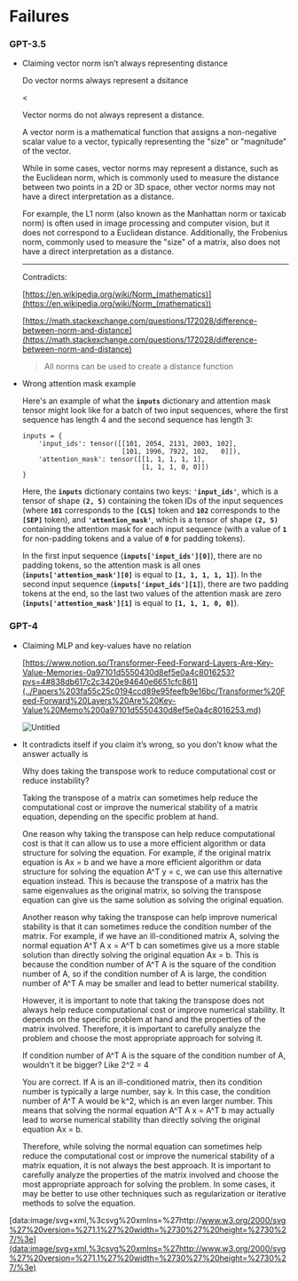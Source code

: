 # Failures

### GPT-3.5

- Claiming vector norm isn’t always representing distance
    
    Do vector norms always represent a dsitance
    
    <
    
    Vector norms do not always represent a distance.
    
    A vector norm is a mathematical function that assigns a non-negative scalar value to a vector, typically representing the "size" or "magnitude" of the vector.
    
    While in some cases, vector norms may represent a distance, such as the Euclidean norm, which is commonly used to measure the distance between two points in a 2D or 3D space, other vector norms may not have a direct interpretation as a distance.
    
    For example, the L1 norm (also known as the Manhattan norm or taxicab norm) is often used in image processing and computer vision, but it does not correspond to a Euclidean distance. Additionally, the Frobenius norm, commonly used to measure the "size" of a matrix, also does not have a direct interpretation as a distance.
    
    ---
    
    Contradicts:
    
    [https://en.wikipedia.org/wiki/Norm_(mathematics)](https://en.wikipedia.org/wiki/Norm_(mathematics))
    
    [https://math.stackexchange.com/questions/172028/difference-between-norm-and-distance](https://math.stackexchange.com/questions/172028/difference-between-norm-and-distance)
    
    > All norms can be used to create a distance function
    > 
- Wrong attention mask example
    
    Here's an example of what the **`inputs`** dictionary and attention mask tensor might look like for a batch of two input sequences, where the first sequence has length 4 and the second sequence has length 3:
    
    ```
    inputs = {
        'input_ids': tensor([[101, 2054, 2131, 2003, 102],
                             [101, 1996, 7922, 102,   0]]),
        'attention_mask': tensor([[1, 1, 1, 1, 1],
                                  [1, 1, 1, 0, 0]])
    }
    ```
    
    Here, the **`inputs`** dictionary contains two keys: **`'input_ids'`**, which is a tensor of shape **`(2, 5)`** containing the token IDs of the input sequences (where **`101`** corresponds to the **`[CLS]`** token and **`102`** corresponds to the **`[SEP]`** token), and **`'attention_mask'`**, which is a tensor of shape **`(2, 5)`** containing the attention mask for each input sequence (with a value of **`1`** for non-padding tokens and a value of **`0`** for padding tokens).
    
    In the first input sequence (**`inputs['input_ids'][0]`**), there are no padding tokens, so the attention mask is all ones (**`inputs['attention_mask'][0]`** is equal to **`[1, 1, 1, 1, 1]`**). In the second input sequence (**`inputs['input_ids'][1]`**), there are two padding tokens at the end, so the last two values of the attention mask are zero (**`inputs['attention_mask'][1]`** is equal to **`[1, 1, 1, 0, 0]`**).
    

### GPT-4

- Claiming MLP and key-values have no relation
    
    [https://www.notion.so/Transformer-Feed-Forward-Layers-Are-Key-Value-Memories-0a97101d5550430d8ef5e0a4c8016253?pvs=4#838db617c2c3420e94640e6651cfc861](../Papers%203fa55c25c0194ccd89e95feefb9e16bc/Transformer%20Feed-Forward%20Layers%20Are%20Key-Value%20Memo%200a97101d5550430d8ef5e0a4c8016253.md)
    
    ![Untitled](../Papers%203fa55c25c0194ccd89e95feefb9e16bc/Transformer%20Feed-Forward%20Layers%20Are%20Key-Value%20Memo%200a97101d5550430d8ef5e0a4c8016253/Untitled.png)
    
- It contradicts itself if you claim it’s wrong, so you don’t know what the answer actually is
    
    Why does taking the transpose work to reduce computational cost or reduce instability?
    
    Taking the transpose of a matrix can sometimes help reduce the computational cost or improve the numerical stability of a matrix equation, depending on the specific problem at hand.
    
    One reason why taking the transpose can help reduce computational cost is that it can allow us to use a more efficient algorithm or data structure for solving the equation. For example, if the original matrix equation is Ax = b and we have a more efficient algorithm or data structure for solving the equation A^T y = c, we can use this alternative equation instead. This is because the transpose of a matrix has the same eigenvalues as the original matrix, so solving the transpose equation can give us the same solution as solving the original equation.
    
    Another reason why taking the transpose can help improve numerical stability is that it can sometimes reduce the condition number of the matrix. For example, if we have an ill-conditioned matrix A, solving the normal equation A^T A x = A^T b can sometimes give us a more stable solution than directly solving the original equation Ax = b. This is because the condition number of A^T A is the square of the condition number of A, so if the condition number of A is large, the condition number of A^T A may be smaller and lead to better numerical stability.
    
    However, it is important to note that taking the transpose does not always help reduce computational cost or improve numerical stability. It depends on the specific problem at hand and the properties of the matrix involved. Therefore, it is important to carefully analyze the problem and choose the most appropriate approach for solving it.
    
    If condition number of A^T A is the square of the condition number of A, wouldn't it be bigger? Like 2^2 = 4
    
    You are correct. If A is an ill-conditioned matrix, then its condition number is typically a large number, say k. In this case, the condition number of A^T A would be k^2, which is an even larger number. This means that solving the normal equation A^T A x = A^T b may actually lead to worse numerical stability than directly solving the original equation Ax = b.
    
    Therefore, while solving the normal equation can sometimes help reduce the computational cost or improve the numerical stability of a matrix equation, it is not always the best approach. It is important to carefully analyze the properties of the matrix involved and choose the most appropriate approach for solving the problem. In some cases, it may be better to use other techniques such as regularization or iterative methods to solve the equation.
    

[data:image/svg+xml,%3csvg%20xmlns=%27http://www.w3.org/2000/svg%27%20version=%271.1%27%20width=%2730%27%20height=%2730%27/%3e](data:image/svg+xml,%3csvg%20xmlns=%27http://www.w3.org/2000/svg%27%20version=%271.1%27%20width=%2730%27%20height=%2730%27/%3e)